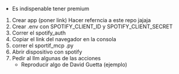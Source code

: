 - Es indispenable tener premium

1. Crear app (poner link)
    Hacer referncia a este repo jajaja
2. Crear .env con SPOTIFY_CLIENT_ID y SPOTIFY_CLIENT_SECRET
3. Correr el spotify_auth
4. Copiar el link del navegador en la consola
5. correr el sportif_mcp .py
6. Abrir dispositivo con spotify
7. Pedir al llm algunas de las acciones
    - Reproducir algo de David Guetta (ejemplo)
